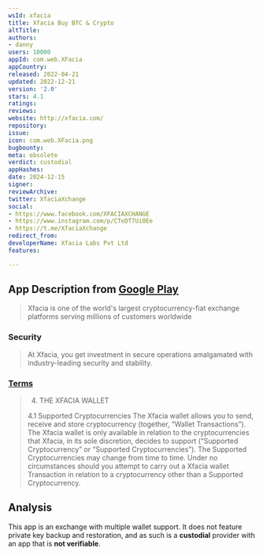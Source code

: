 ```yaml
---
wsId: xfacia
title: Xfacia Buy BTC & Crypto
altTitle: 
authors:
- danny
users: 10000
appId: com.web.XFacia
appCountry: 
released: 2022-04-21
updated: 2022-12-21
version: '2.0'
stars: 4.1
ratings: 
reviews: 
website: http://xfacia.com/
repository: 
issue: 
icon: com.web.XFacia.png
bugbounty: 
meta: obsolete
verdict: custodial
appHashes: 
date: 2024-12-15
signer: 
reviewArchive: 
twitter: XfaciaXchange
social:
- https://www.facebook.com/XFACIAXCHANGE
- https://www.instagram.com/p/CTeDT7Ui0Ee
- https://t.me/XfaciaXchange
redirect_from: 
developerName: Xfacia Labs Pvt Ltd
features: 

---
```


## App Description from [Google Play](https://play.google.com/store/apps/details?id=com.web.XFacia) 

> Xfacia is one of the world's largest cryptocurrency-fiat exchange platforms serving millions of customers worldwide

### Security 

> At Xfacia, you get investment in secure operations amalgamated with industry-leading security and stability.

### [Terms](https://xfacia.com/terms-and-conditions)

> 4. THE XFACIA WALLET
>
> 4.1 Supported Cryptocurrencies The Xfacia wallet allows you to send, receive and store cryptocurrency (together, “Wallet Transactions”). The Xfacia wallet is only available in relation to the cryptocurrencies that Xfacia, in its sole discretion, decides to support (“Supported Cryptocurrency” or “Supported Cryptocurrencies”). The Supported Cryptocurrencies may change from time to time. Under no circumstances should you attempt to carry out a Xfacia wallet Transaction in relation to a cryptocurrency other than a Supported Cryptocurrency.

## Analysis 

This app is an exchange with multiple wallet support. It does not feature private key backup and restoration, and as such is a **custodial** provider with an app that is **not verifiable**.
